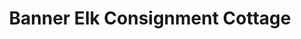 ---
title: "Banner Elk Consignment Cottage"
url: /banner-elk/banner-elk-consignment-cottage/
shop: Allgemein
---